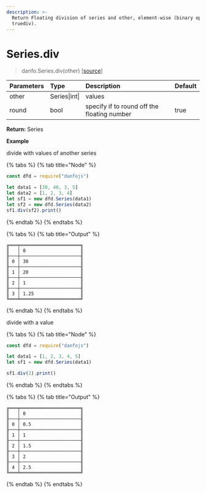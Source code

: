 ```yaml
---
description: >-
  Return Floating division of series and other, element-wise (binary operator
  truediv).
---
```


# Series.div

> danfo.Series.div\(other\)  \[[source](https://github.com/opensource9ja/danfojs/blob/master/danfojs/src/core/series.js#L188)\]

| Parameters | Type | Description | Default |
| :--- | :--- | :--- | :--- |
| other | Series\|int\| | values  |  |
| round | bool | specify if to round off the floating number | true |

**Return:** Series

**Example**

divide with values of another series

{% tabs %}
{% tab title="Node" %}
```javascript
const dfd = require("danfojs")

let data1 = [30, 40, 3, 5]
let data2 = [1, 2, 3, 4]
let sf1 = new dfd.Series(data1)
let sf2 = new dfd.Series(data2)
sf1.div(sf2).print()
```
{% endtab %}
{% endtabs %}

{% tabs %}
{% tab title="Output" %}
```text
╔═══╤══════════════════════╗
║   │ 0                    ║
╟───┼──────────────────────╢
║ 0 │ 30                   ║
╟───┼──────────────────────╢
║ 1 │ 20                   ║
╟───┼──────────────────────╢
║ 2 │ 1                    ║
╟───┼──────────────────────╢
║ 3 │ 1.25                 ║
╚═══╧══════════════════════╝
```
{% endtab %}
{% endtabs %}

divide with a value

{% tabs %}
{% tab title="Node" %}
```javascript
const dfd = require("danfojs")

let data1 = [1, 2, 3, 4, 5]
let sf1 = new dfd.Series(data1)

sf1.div(2).print()
```
{% endtab %}
{% endtabs %}

{% tabs %}
{% tab title="Output" %}
```text
╔═══╤══════════════════════╗
║   │ 0                    ║
╟───┼──────────────────────╢
║ 0 │ 0.5                  ║
╟───┼──────────────────────╢
║ 1 │ 1                    ║
╟───┼──────────────────────╢
║ 2 │ 1.5                  ║
╟───┼──────────────────────╢
║ 3 │ 2                    ║
╟───┼──────────────────────╢
║ 4 │ 2.5                  ║
╚═══╧══════════════════════╝
```
{% endtab %}
{% endtabs %}

